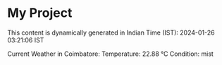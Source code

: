 # My Project

This content is dynamically generated in Indian Time (IST): 2024-01-26 03:21:06 IST


Current Weather in Coimbatore:
Temperature: 22.88 °C
Condition: mist
